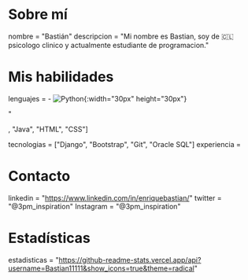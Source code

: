 # Sobre mí
nombre = "Bastián"
descripcion = "Mi nombre es Bastian, soy de :chile: psicologo clinico y actualmente estudiante de programacion."

# Mis habilidades
lenguajes = - ![Python](https://github.com/Bastian11111/Bastian11111/assets/133687016/20a3a28f-b630-4e20-9e46-096fd714ab6a){:width="30px" height="30px"}

"

, "Java", "HTML", "CSS"]

tecnologias = ["Django", "Bootstrap", "Git", "Oracle SQL"]
experiencia = 

# Contacto
linkedin = "https://www.linkedin.com/in/enriquebastian/"
twitter = "@3pm_inspiration"
Instagram = "@3pm_inspiration"

# Estadísticas
estadisticas = "https://github-readme-stats.vercel.app/api?username=Bastian11111&show_icons=true&theme=radical"


